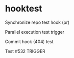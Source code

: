 # hooktest

Synchronize repo test hook (pr)

Parallel execution test trigger 

Commit hook (404) test

Test #532  TRIGGER




